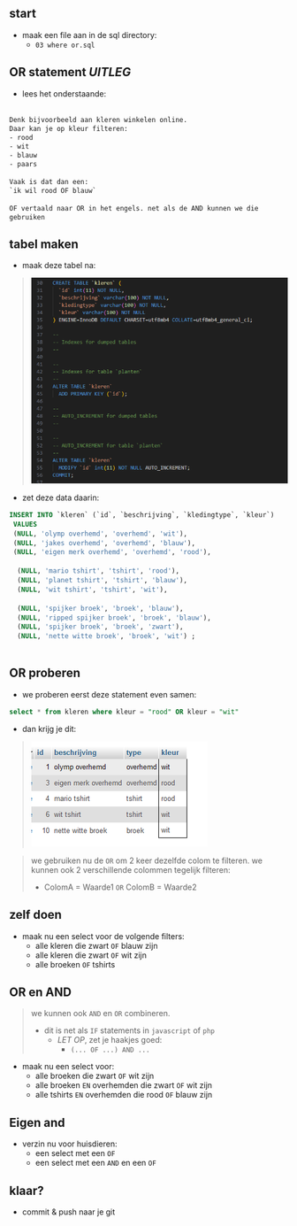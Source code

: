 
## start


- maak een file aan in de sql directory:
    - `03 where or.sql`



## OR statement *UITLEG*

- lees het onderstaande:

```

Denk bijvoorbeeld aan kleren winkelen online.
Daar kan je op kleur filteren:
- rood
- wit
- blauw
- paars

Vaak is dat dan een:
`ik wil rood OF blauw`

OF vertaald naar OR in het engels. net als de AND kunnen we die gebruiken

```

## tabel maken

- maak deze tabel na:
> ![](img/kleren.PNG)

- zet deze data daarin:
```SQL
INSERT INTO `kleren` (`id`, `beschrijving`, `kledingtype`, `kleur`)
 VALUES 
 (NULL, 'olymp overhemd', 'overhemd', 'wit'),
 (NULL, 'jakes overhemd', 'overhemd', 'blauw'),
 (NULL, 'eigen merk overhemd', 'overhemd', 'rood'),

  (NULL, 'mario tshirt', 'tshirt', 'rood'),
  (NULL, 'planet tshirt', 'tshirt', 'blauw'),
  (NULL, 'wit tshirt', 'tshirt', 'wit'),

  (NULL, 'spijker broek', 'broek', 'blauw'),
  (NULL, 'ripped spijker broek', 'broek', 'blauw'),
  (NULL, 'spijker broek', 'broek', 'zwart'),
  (NULL, 'nette witte broek', 'broek', 'wit') ;
 
```

## OR proberen
- we proberen eerst deze statement even samen:
```SQL
select * from kleren where kleur = "rood" OR kleur = "wit"
```

- dan krijg je dit:
> ![](img/orresult.PNG)

> we gebruiken nu de `OR` om 2 keer dezelfde colom te filteren.
> we kunnen ook 2 verschillende colommen tegelijk filteren:
> - ColomA = Waarde1 `OR` ColomB = Waarde2

## zelf doen

- maak nu een select voor de volgende filters:
    - alle kleren die zwart `OF` blauw zijn
    - alle kleren die zwart `OF` wit zijn
    - alle broeken `OF` tshirts
    

## OR en AND

> we kunnen ook `AND` en `OR` combineren.
> - dit is net als `IF` statements in `javascript` of `php`
>   - *LET OP*, zet je haakjes goed:
>       - `(... OF ...) AND ...`

- maak nu een select voor:
    - alle broeken die zwart `OF` wit zijn
    - alle broeken `EN` overhemden die zwart `OF` wit zijn
    - alle tshirts `EN` overhemden die rood `OF` blauw zijn

## Eigen and

- verzin nu voor huisdieren:
    - een select met een `OF`
    - een select met een `AND` en een `OF`

## klaar?

- commit & push naar je git
            
